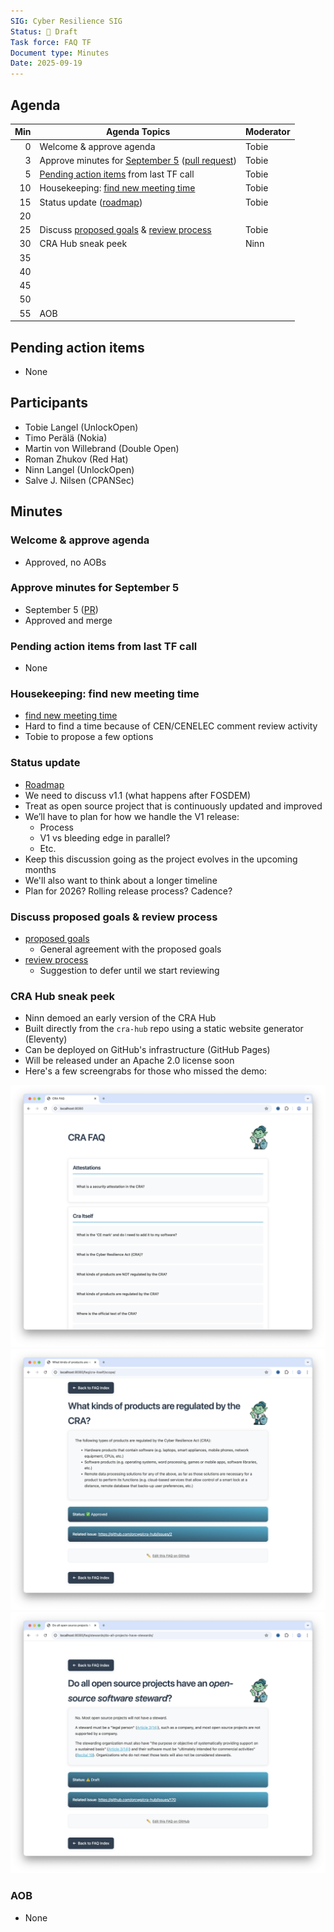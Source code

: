 ```yaml
---
SIG: Cyber Resilience SIG
Status: 📝 Draft
Task force: FAQ TF
Document type: Minutes
Date: 2025-09-19
---
```


##  Agenda

| Min | Agenda Topics | Moderator |
| --: | ----- | --- |
|   0 | Welcome & approve agenda | Tobie |
|   3 | Approve minutes for [September 5](./2025-09-05-mom-faq-tf.md) ([pull request](https://github.com/orcwg/orcwg/pull/178)) | Tobie |
|   5 | [Pending action items](#pending-action-items) from last TF call | Tobie |
|  10 | Housekeeping: [find new meeting time](https://github.com/orcwg/orcwg/issues/174) | Tobie |
|  15 | Status update ([roadmap][]) | Tobie |
|  20 | |  |
|  25 | Discuss [proposed goals][goals] & [review process][review] | Tobie |
|  30 |  CRA Hub sneak peek | Ninn |
|  35 | | |
|  40 | | |
|  45 | | |
|  50 | | |
|  55 | AOB | |

## Pending action items
- None

## Participants

* Tobie Langel (UnlockOpen)  
* Timo Perälä (Nokia)  
* Martin von Willebrand (Double Open)  
* Roman Zhukov (Red Hat)  
* Ninn Langel (UnlockOpen)  
* Salve J. Nilsen (CPANSec)

## Minutes

### Welcome & approve agenda

* Approved, no AOBs

### Approve minutes for September 5

* September 5 ([PR](https://github.com/orcwg/orcwg/pull/178))  
* Approved and merge

### Pending action items from last TF call

* None

### Housekeeping: find new meeting time

* [find new meeting time](https://github.com/orcwg/orcwg/issues/174)  
* Hard to find a time because of CEN/CENELEC comment review activity  
* Tobie to propose a few options

### Status update

* [Roadmap](https://github.com/orcwg/cra-hub/issues/262)  
* We need to discuss v1.1 (what happens after FOSDEM)
* Treat as open source project that is continuously updated and improved
* We’ll have to plan for how we handle the V1 release:
  * Process  
  * V1 vs bleeding edge in parallel?  
  * Etc.  
* Keep this discussion going as the project evolves in the upcoming months   
* We'll also want to think about a longer timeline
* Plan for 2026? Rolling release process? Cadence?

### Discuss proposed goals & review process

* [proposed goals](https://github.com/orcwg/cra-hub/tree/main/faq/README.md#goals)  
  * General agreement with the proposed goals  
* [review process](https://github.com/orcwg/cra-hub/tree/main/faq/README.md#review)  
  * Suggestion to defer until we start reviewing

### CRA Hub sneak peek

* Ninn demoed an early version of the CRA Hub
* Built directly from the `cra-hub` repo using a static website generator (Eleventy)
* Can be deployed on GitHub's infrastructure (GitHub Pages)
* Will be released under an Apache 2.0 license soon
* Here's a few screengrabs for those who missed the demo:

![Scrennshot of FAQ index page in CRA Hub demo](./2025-09-19-mom-faq-tf-cra-hub-demo-1.png)
![Scrennshot of FAQ in CRA Hub demo](./2025-09-19-mom-faq-tf-cra-hub-demo-2.png)
![Scrennshot of another FAQ in CRA Hub demo](./2025-09-19-mom-faq-tf-cra-hub-demo-3.png)

### AOB

* None

[review]: https://github.com/orcwg/cra-hub/tree/main/faq/README.md#review
[goals]: https://github.com/orcwg/cra-hub/tree/main/faq/README.md#goals
[roadmap]: https://github.com/orcwg/cra-hub/issues/262


